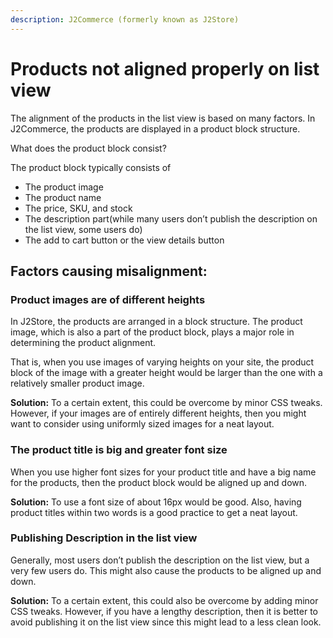 ```yaml
---
description: J2Commerce (formerly known as J2Store)
---
```


# Products not aligned properly on list view

The alignment of the products in the list view is based on many factors. In J2Commerce, the products are displayed in a product block structure.

What does the product block consist?

The product block typically consists of

* The product image
* The product name
* The price, SKU, and stock
* The description part(while many users don’t publish the description on the list view, some users do)
* The add to cart button or the view details button

## Factors causing misalignment: <a href="#factors-causing-misalignment" id="factors-causing-misalignment"></a>

### Product images are of different heights <a href="#product-images-being-of-different-heights" id="product-images-being-of-different-heights"></a>

In J2Store, the products are arranged in a block structure. The product image, which is also a part of the product block, plays a major role in determining the product alignment.

That is, when you use images of varying heights on your site, the product block of the image with a greater height would be larger than the one with a relatively smaller product image.

**Solution:** To a certain extent, this could be overcome by minor CSS tweaks. However, if your images are of entirely different heights, then you might want to consider using uniformly sized images for a neat layout.

### The product title is big and greater font size <a href="#the-product-title-being-big-and-greater-font-size" id="the-product-title-being-big-and-greater-font-size"></a>

When you use higher font sizes for your product title and have a big name for the products, then the product block would be aligned up and down.

**Solution:** To use a font size of about 16px would be good. Also, having product titles within two words is a good practice to get a neat layout.

### Publishing Description in the list view <a href="#publishing-description-in-the-list-view" id="publishing-description-in-the-list-view"></a>

Generally, most users don’t publish the description on the list view, but a very few users do. This might also cause the products to be aligned up and down.

**Solution:** To a certain extent, this could also be overcome by adding minor CSS tweaks. However, if you have a lengthy description, then it is better to avoid publishing it on the list view since this might lead to a less clean look.
